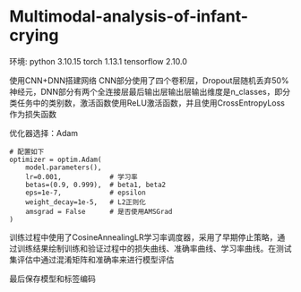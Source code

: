 # Multimodal-analysis-of-infant-crying
环境:
python 3.10.15
torch 1.13.1
tensorflow 2.10.0

使用CNN+DNN搭建网络
CNN部分使用了四个卷积层，Dropout层随机丢弃50%神经元，DNN部分有两个全连接层最后输出层输出层输出维度是n_classes，即分类任务中的类别数，激活函数使用ReLU激活函数，并且使用CrossEntropyLoss作为损失函数

优化器选择：Adam

    # 配置如下
    optimizer = optim.Adam(
        model.parameters(),
        lr=0.001,            # 学习率
        betas=(0.9, 0.999),  # beta1, beta2
        eps=1e-7,            # epsilon
        weight_decay=1e-5,   # L2正则化
        amsgrad = False      # 是否使用AMSGrad
    )

训练过程中使用了CosineAnnealingLR学习率调度器，采用了早期停止策略，通过训练结果绘制训练和验证过程中的损失曲线、准确率曲线、学习率曲线。在测试集评估中通过混淆矩阵和准确率来进行模型评估

最后保存模型和标签编码